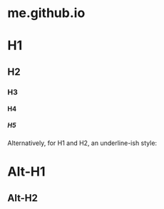 # me.github.io
# H1
## H2
### H3
#### H4
##### H5

Alternatively, for H1 and H2, an underline-ish style:

Alt-H1
======

Alt-H2
------
